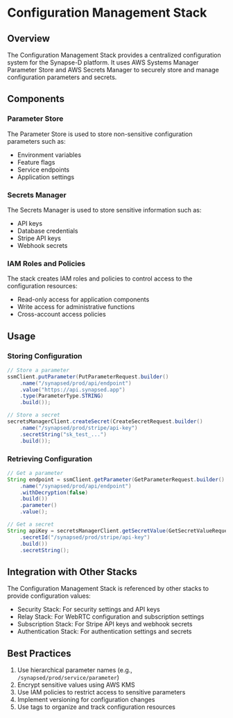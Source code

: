 # Configuration Management Stack

## Overview

The Configuration Management Stack provides a centralized configuration system for the Synapse-D platform. It uses AWS Systems Manager Parameter Store and AWS Secrets Manager to securely store and manage configuration parameters and secrets.

## Components

### Parameter Store

The Parameter Store is used to store non-sensitive configuration parameters such as:
- Environment variables
- Feature flags
- Service endpoints
- Application settings

### Secrets Manager

The Secrets Manager is used to store sensitive information such as:
- API keys
- Database credentials
- Stripe API keys
- Webhook secrets

### IAM Roles and Policies

The stack creates IAM roles and policies to control access to the configuration resources:
- Read-only access for application components
- Write access for administrative functions
- Cross-account access policies

## Usage

### Storing Configuration

```java
// Store a parameter
ssmClient.putParameter(PutParameterRequest.builder()
    .name("/synapsed/prod/api/endpoint")
    .value("https://api.synapsed.app")
    .type(ParameterType.STRING)
    .build());

// Store a secret
secretsManagerClient.createSecret(CreateSecretRequest.builder()
    .name("/synapsed/prod/stripe/api-key")
    .secretString("sk_test_...")
    .build());
```

### Retrieving Configuration

```java
// Get a parameter
String endpoint = ssmClient.getParameter(GetParameterRequest.builder()
    .name("/synapsed/prod/api/endpoint")
    .withDecryption(false)
    .build())
    .parameter()
    .value();

// Get a secret
String apiKey = secretsManagerClient.getSecretValue(GetSecretValueRequest.builder()
    .secretId("/synapsed/prod/stripe/api-key")
    .build())
    .secretString();
```

## Integration with Other Stacks

The Configuration Management Stack is referenced by other stacks to provide configuration values:
- Security Stack: For security settings and API keys
- Relay Stack: For WebRTC configuration and subscription settings
- Subscription Stack: For Stripe API keys and webhook secrets
- Authentication Stack: For authentication settings and secrets

## Best Practices

1. Use hierarchical parameter names (e.g., `/synapsed/prod/service/parameter`)
2. Encrypt sensitive values using AWS KMS
3. Use IAM policies to restrict access to sensitive parameters
4. Implement versioning for configuration changes
5. Use tags to organize and track configuration resources 